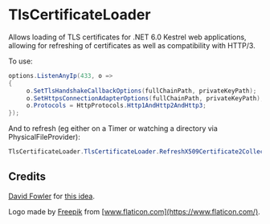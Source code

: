 # TlsCertificateLoader
Allows loading of TLS certificates for .NET 6.0 Kestrel web applications, allowing for refreshing of certificates as well as compatibility with HTTP/3.

To use:
```c#
options.ListenAnyIp(433, o =>
{
     o.SetTlsHandshakeCallbackOptions(fullChainPath, privateKeyPath);
     o.SetHttpsConnectionAdapterOptions(fullChainPath, privateKeyPath);
     o.Protocols = HttpProtocols.Http1AndHttp2AndHttp3;
});
```

And to refresh (eg either on a Timer or watching a directory via PhysicalFileProvider):
```c#
TlsCertificateLoader.TlsCertificateLoader.RefreshX509Certificate2Collection();
```

## Credits
[David Fowler](https://github.com/davidfowl) for [this idea](https://github.com/dotnet/aspnetcore/issues/21513#issuecomment-914370034).

Logo made by [Freepik](https://www.freepik.com) from [www.flaticon.com](https://www.flaticon.com/).